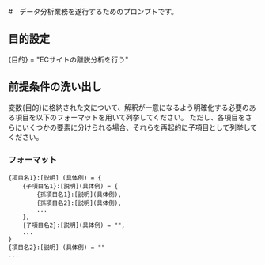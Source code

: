 #　データ分析業務を遂行するためのプロンプトです。

## 目的設定
{目的} = "ECサイトの離脱分析を行う"

## 前提条件の洗い出し
変数{目的}に格納された文について、解釈が一意になるよう明確化する必要のある項目を以下のフォーマットを用いて列挙してください。
ただし、各項目をさらにいくつかの要素に分けられる場合、それらを再起的に子項目として列挙してください。

### フォーマット
``` 
{項目名1}:[説明] (具体例) = {
    {子項目名1}:[説明](具体例) = {
        {孫項目名1}:[説明](具体例),
        {孫項目名2}:[説明](具体例),
        ...
    },
    {子項目名2}:[説明](具体例) = "",
    ...
}
{項目名2}:[説明] (具体例) = ""
...
```